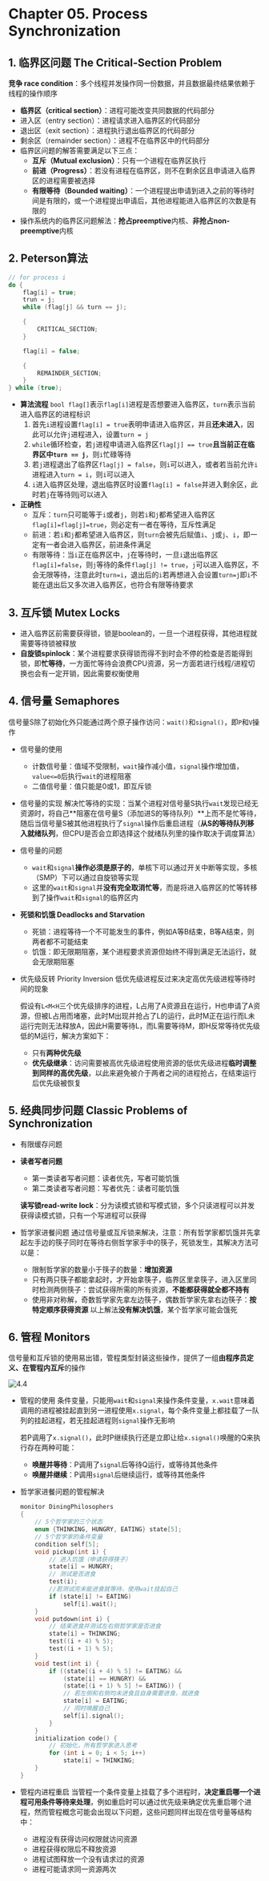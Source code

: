 # Chapter 05. Process Synchronization

## 1. 临界区问题 The Critical-Section Problem

**竞争 race condition**：多个线程并发操作同一份数据，并且数据最终结果依赖于线程的操作顺序

- **临界区（critical section）**：进程可能改变共同数据的代码部分
- 进入区（entry section）：进程请求进入临界区的代码部分
- 退出区（exit section）：进程执行退出临界区的代码部分
- 剩余区（remainder section）：进程不在临界区中的代码部分
- 临界区问题的解答需要满足以下三点：
  - **互斥（Mutual exclusion）**：只有一个进程在临界区执行
  - **前进（Progress）**：若没有进程在临界区，则不在剩余区且申请进入临界区的进程需要被选择
  - **有限等待（Bounded waiting）**：一个进程提出申请到进入之前的等待时间是有限的，或一个进程提出申请后，其他进程能进入临界区的次数是有限的
- 操作系统内的临界区问题解法：**抢占preemptive**内核、**非抢占non-preemptive**内核

## 2. Peterson算法

```c++
// for process i
do {
    flag[i] = true;
    trun = j;
    while (flag[j] && turn == j);

    {
        CRITICAL_SECTION;
    }

    flag[i] = false;

    {
        REMAINDER_SECTION;
    }
} while (true);
```

- **算法流程**
  `bool flag[]`表示`flag[i]`进程是否想要进入临界区，`turn`表示当前进入临界区的进程标识
  1. 首先`i`进程设置`flag[i] = true`表明申请进入临界区，并且**还未进入**，因此可以允许`j`进程进入，设置`turn = j`
  2. `while`循环检查，若`j`进程申请进入临界区`flag[j] == true`**且当前正在临界区中`turn == j`**，则`i`忙碌等待
  3. 若`j`进程退出了临界区`flag[j] = false`，则`i`可以进入，或者若当前允许`i`进程进入`turn = i`，则`i`可以进入
  4. `i`进入临界区处理，退出临界区时设置`flag[i] = false`并进入剩余区，此时若`j`在等待则j可以进入
- **正确性**
  - 互斥：`turn`只可能等于`i`或者`j`，则若`i`和`j`都希望进入临界区`flag[i]=flag[j]=true`，则必定有一者在等待，互斥性满足
  - 前进：若`i`和`j`都希望进入临界区，则`turn`会被先后赋值`i`、`j`或`j`、`i`，即一定有一者会进入临界区，前进条件满足
  - 有限等待：当`i`正在临界区中，`j`在等待时，一旦`i`退出临界区`flag[i]=false`，则`j`等待的条件`flag[j] != true`，`j`可以进入临界区，不会无限等待，注意此时`turn=i`，退出后的`i`若再想进入会设置`turn=j`即`i`不能在退出后又多次进入临界区，也符合有限等待要求

## 3. 互斥锁 Mutex Locks

- 进入临界区前需要获得锁，锁是boolean的，一旦一个进程获得，其他进程就需要等待锁被释放
- **自旋锁spinlock**：某个进程要求获得锁而得不到时会不停的检查是否能得到锁，即**忙等待**，一方面忙等待会浪费CPU资源，另一方面若进行线程/进程切换也会有一定开销，因此需要权衡使用

## 4. 信号量 Semaphores

信号量S除了初始化外只能通过两个原子操作访问：`wait()`和`signal()`，即`P`和`V`操作

- 信号量的使用
  - 计数信号量：值域不受限制，`wait`操作减小值，`signal`操作增加值，`value<=0`后执行`wait`的进程阻塞
  - 二值信号量：值只能是0或1，即互斥锁
- 信号量的实现
  解决忙等待的实现：当某个进程对信号量S执行`wait`发现已经无资源时，将自己**阻塞在信号量S（添加进S的等待队列）**上而不是忙等待，随后当信号量S被其他进程执行了`signal`操作后重启进程（**从S的等待队列移入就绪队列**，但CPU是否会立即选择这个就绪队列里的操作取决于调度算法）
- 信号量的问题
  - `wait`和`signal`**操作必须是原子的**，单核下可以通过开关中断等实现，多核（SMP）下可以通过自旋锁等实现
  - 这里的`wait`和`signal`并**没有完全取消忙等**，而是将进入临界区的忙等转移到了操作`wait`和`signal`的临界区内
- **死锁和饥饿 Deadlocks and Starvation**
  - 死锁：进程等待一个不可能发生的事件，例如A等B结束，B等A结束，则两者都不可能结束
  - 饥饿：即无限期阻塞，某个进程要求资源但始终不得到满足无法运行，就会无限期阻塞
- 优先级反转 Priority Inversion
  低优先级进程反过来决定高优先级进程等待时间的现象

  假设有`L<M<H`三个优先级排序的进程，L占用了A资源且在运行，H也申请了A资源，但被L占用而堵塞，此时M出现并抢占了L的运行，此时M正在运行而L未运行完则无法释放A，因此H需要等待L，而L需要等待M，即H反常等待优先级低的M运行，解决方案如下：
  - 只有**两种优先级**
  - **优先级继承**：访问需要被高优先级进程使用资源的低优先级进程**临时调整到同样的高优先级**，以此来避免被介于两者之间的进程抢占，在结束运行后优先级被恢复

## 5. 经典同步问题 Classic Problems of Synchronization

- 有限缓存问题
- **读者写者问题**
  - 第一类读者写者问题：读者优先，写者可能饥饿
  - 第二类读者写者问题：写者优先：读者可能饥饿

  **读写锁read-write lock**：分为读模式锁和写模式锁，多个只读进程可以并发获得读模式锁，只有一个写进程可以获得
- 哲学家进餐问题
  通过信号量或互斥锁来解决，注意：所有哲学家都饥饿并先拿起左手边的筷子同时在等待右侧哲学家手中的筷子，死锁发生，其解决方法可以是：
  - 限制哲学家的数量小于筷子的数量：**增加资源**
  - 只有两只筷子都能拿起时，才开始拿筷子，临界区里拿筷子，进入区里同时检测两侧筷子：尝试获得所需的所有资源，**不能都获得就全都不持有**
  - 使用非对称解，奇数哲学家先拿左边筷子，偶数哲学家先拿右边筷子：**按特定顺序获得资源**
  以上解法**没有解决饥饿**，某个哲学家可能会饿死

## 6. 管程 Monitors

信号量和互斥锁的使用易出错，管程类型封装这些操作，提供了一组**由程序员定义、在管程内互斥**的操作

![4.4](images/4.4.png)

- 管程的使用
  条件变量，只能用`wait`和`signal`来操作条件变量，`x.wait`意味着调用的进程被挂起直到另一进程使用`x.signal`，每个条件变量上都挂载了一队列的挂起进程，若无挂起进程则`signal`操作无影响

  若P调用了`x.signal()`，此时P继续执行还是立即让给`x.signal()`唤醒的Q来执行存在两种可能：
  - **唤醒并等待**：P调用了`signal`后等待Q运行，或等待其他条件
  - **唤醒并继续**：P调用`signal`后继续运行，或等待其他条件

- 哲学家进餐问题的管程解决

    ```C++
    monitor DiningPhilosophers
    {
        // 5个哲学家的三个状态
        enum {THINKING, HUNGRY, EATING} state[5];
        // 5个哲学家的条件变量
        condition self[5];
        void pickup(int i) {
            // 进入饥饿（申请获得筷子）
            state[i] = HUNGRY;
            // 测试是否进食
            test(i);
            //若测试完未能进食就等待，使用wait挂起自己
            if (state[i] != EATING)
                self[i].wait();
        }
        void putdown(int i) {
            // 结束进食并测试左右侧哲学家是否进食
            state[i] = THINKING;
            test((i + 4) % 5);
            test((i + 1) % 5);
        }
        void test(int i) {
            if ((state[(i + 4) % 5] != EATING) &&
                (state[i] == HUNGRY) &&
                (state[(i + 1) % 5] != EATING)) {
                // 若左侧和右侧均未进食且自身需要进食，就进食
                state[i] = EATING;
                // 同时唤醒自己
                self[i].signal();
            }
        }
        initialization code() {
            // 初始化，所有哲学家进入思考
            for (int i = 0; i < 5; i++)
                state[i] = THINKING;
        }
    }
    ```

- 管程内进程重启
  当管程一个条件变量上挂载了多个进程时，**决定重启哪一个进程可用条件等待来处理**，例如重启时可以通过优先级来确定优先重启哪个进程，然而管程概念可能会出现以下问题，这些问题同样出现在信号量等结构中：
  - 进程没有获得访问权限就访问资源
  - 进程获得权限后不释放资源
  - 进程试图释放一个没有请求过的资源
  - 进程可能请求同一资源两次
